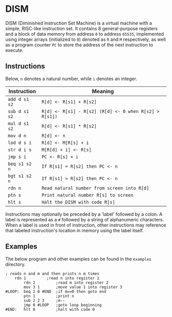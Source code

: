 # DISM

DISM (Diminished Instruction Set Machine) is a virtual machine with a simple, RISC-like instruction set. It contains 8 general-purpose registers and a block of data memory from address `0` to address `65535`, implemented using integer arrays (initialized to `0`) denoted as `R` and `M` respectively, as well as a program counter `PC` to store the address of the next instruction to execute.

## Instructions

Below, `n` denotes a natural number, while `i` denotes an integer.

| Instruction | Meaning |
| ----------- | ------- |
| `add d s1 s2` | `R[d] <- R[s1] + R[s2]` |
| `sub d s1 s2` | `R[d] <- R[s1] - R[s2] (R[d] <- 0 when R[s2] > R[s1])` |
| `mul d s1 s2` | `R[d] <- R[s1] * R[s2]` |
| `mov d n` | `R[d] <- n` |
| `lod d s i` | `R[d] <- M[R[s] + i` |
| `str d i s` | `M[R[d] + i] <- R[s]` |
| `jmp s i` | `PC <- R[s] + i` |
| `beq s1 s2 n` | `If R[s1] = R[s2] then PC <- n` |
| `bgt s1 s2 n` | `If R[s1] > R[s2] then PC <- n` |
| `rdn n` | `Read natural number from screen into R[d]` |
| `ptn s` | `Print natural number R[s] to screen` |
| `hlt s` | `Halt the DISM with code R[s]` |

Instructions may optionally be preceded by a 'label' followed by a colon. A label is represented as a `#` followed by a string of alphanumeric characters. When a label is used in front of instruction, other instructions may reference that labeled instruction's location in memory using the label itself.

## Examples

The below program and other examples can be found in the `examples` directory.

```
; reads n and m and then prints n m times
	rdn 1         ;read n into register 1
        rdn 2         ;read m into register 2
        mov 3 1       ;move value 1 into register 3
#LOOP:  beq 2 0 #END  ;if m==0 then goto end
        ptn 1         ;print n
        sub 2 2 3     ;m--
        jmp 0 #LOOP   ;goto loop beginning
#END:   hlt 0         ;halt with code 0
```